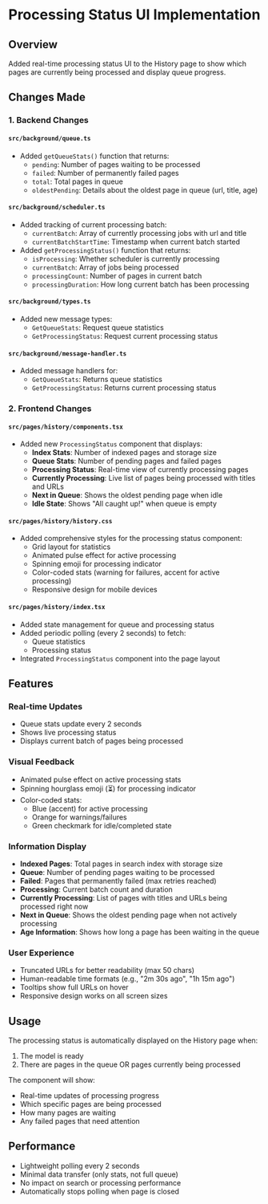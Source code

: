 # Processing Status UI Implementation

## Overview
Added real-time processing status UI to the History page to show which pages are currently being processed and display queue progress.

## Changes Made

### 1. Backend Changes

#### `src/background/queue.ts`
- Added `getQueueStats()` function that returns:
  - `pending`: Number of pages waiting to be processed
  - `failed`: Number of permanently failed pages
  - `total`: Total pages in queue
  - `oldestPending`: Details about the oldest page in queue (url, title, age)

#### `src/background/scheduler.ts`
- Added tracking of current processing batch:
  - `currentBatch`: Array of currently processing jobs with url and title
  - `currentBatchStartTime`: Timestamp when current batch started
- Added `getProcessingStatus()` function that returns:
  - `isProcessing`: Whether scheduler is currently processing
  - `currentBatch`: Array of jobs being processed
  - `processingCount`: Number of pages in current batch
  - `processingDuration`: How long current batch has been processing

#### `src/background/types.ts`
- Added new message types:
  - `GetQueueStats`: Request queue statistics
  - `GetProcessingStatus`: Request current processing status

#### `src/background/message-handler.ts`
- Added message handlers for:
  - `GetQueueStats`: Returns queue statistics
  - `GetProcessingStatus`: Returns current processing status

### 2. Frontend Changes

#### `src/pages/history/components.tsx`
- Added new `ProcessingStatus` component that displays:
  - **Index Stats**: Number of indexed pages and storage size
  - **Queue Stats**: Number of pending pages and failed pages
  - **Processing Status**: Real-time view of currently processing pages
  - **Currently Processing**: Live list of pages being processed with titles and URLs
  - **Next in Queue**: Shows the oldest pending page when idle
  - **Idle State**: Shows "All caught up!" when queue is empty

#### `src/pages/history/history.css`
- Added comprehensive styles for the processing status component:
  - Grid layout for statistics
  - Animated pulse effect for active processing
  - Spinning emoji for processing indicator
  - Color-coded stats (warning for failures, accent for active processing)
  - Responsive design for mobile devices

#### `src/pages/history/index.tsx`
- Added state management for queue and processing status
- Added periodic polling (every 2 seconds) to fetch:
  - Queue statistics
  - Processing status
- Integrated `ProcessingStatus` component into the page layout

## Features

### Real-time Updates
- Queue stats update every 2 seconds
- Shows live processing status
- Displays current batch of pages being processed

### Visual Feedback
- Animated pulse effect on active processing stats
- Spinning hourglass emoji (⏳) for processing indicator
- Color-coded stats:
  - Blue (accent) for active processing
  - Orange for warnings/failures
  - Green checkmark for idle/completed state

### Information Display
- **Indexed Pages**: Total pages in search index with storage size
- **Queue**: Number of pending pages waiting to be processed
- **Failed**: Pages that permanently failed (max retries reached)
- **Processing**: Current batch count and duration
- **Currently Processing**: List of pages with titles and URLs being processed right now
- **Next in Queue**: Shows the oldest pending page when not actively processing
- **Age Information**: Shows how long a page has been waiting in the queue

### User Experience
- Truncated URLs for better readability (max 50 chars)
- Human-readable time formats (e.g., "2m 30s ago", "1h 15m ago")
- Tooltips show full URLs on hover
- Responsive design works on all screen sizes

## Usage

The processing status is automatically displayed on the History page when:
1. The model is ready
2. There are pages in the queue OR pages currently being processed

The component will show:
- Real-time updates of processing progress
- Which specific pages are being processed
- How many pages are waiting
- Any failed pages that need attention

## Performance

- Lightweight polling every 2 seconds
- Minimal data transfer (only stats, not full queue)
- No impact on search or processing performance
- Automatically stops polling when page is closed
